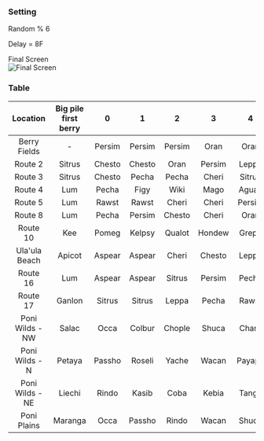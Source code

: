 ###  Setting

Random % 6

Delay = 8F

Final Screen  
![Final Screen](https://i.imgur.com/k0N4PnW.png)

### Table

|    Location     | Big pile first berry |   0    |   1    |   2    |   3    |   4    |   5    | Crabrawler Level |
| :-------------: | :------------------: | :----: | :----: | :----: | :----: | :----: | :----: | :--------------: |
|  Berry Fields   |          -           | Persim | Persim | Persim |  Oran  |  Oran  |  Oran  |        NA        |
|     Route 2     |        Sitrus        | Chesto | Chesto |  Oran  | Persim | Leppa  | Leppa  |       8/10       |
|     Route 3     |        Sitrus        | Chesto | Pecha  | Pecha  | Cheri  | Sitrus | Leppa  |      10/12       |
|     Route 4     |         Lum          | Pecha  |  Figy  |  Wiki  |  Mago  | Aguav  | Iapapa |      12/14       |
|     Route 5     |         Lum          | Rawst  | Rawst  | Cheri  | Cheri  | Persim | Pecha  |      14/16       |
|     Route 8     |         Lum          | Pecha  | Persim | Chesto | Cheri  |  Oran  | Sitrus |      18/20       |
|    Route 10     |         Kee          | Pomeg  | Kelpsy | Qualot | Hondew | Grepa  | Tamato |      25/27       |
|  Ula'ula Beach  |        Apicot        | Aspear | Aspear | Cheri  | Chesto | Leppa  | Leppa  |      28/30       |
|    Route 16     |         Lum          | Aspear | Aspear | Sitrus | Persim | Pecha  |  Oran  |      31/33       |
|    Route 17     |        Ganlon        | Sitrus | Sitrus | Leppa  | Pecha  | Rawst  |  Lum   |      32/34       |
| Poni Wilds - NW |        Salac         |  Occa  | Colbur | Chople | Shuca  | Charti | Chilan |      41/43       |
| Poni Wilds - N  |        Petaya        | Passho | Roseli | Yache  | Wacan  | Payapa | Babiri |      41/43       |
| Poni Wilds - NE |        Liechi        | Rindo  | Kasib  |  Coba  | Kebia  | Tanga  | Haban  |      41/43       |
|   Poni Plains   |       Maranga        |  Occa  | Passho | Rindo  | Wacan  | Shuca  | Yache  |      55/57       |